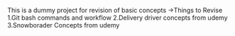 This is a dummy project for revision of basic concepts
->Things to Revise
1.Git bash commands and workflow
2.Delivery driver concepts from udemy
3.Snowborader Concepts from udemy
